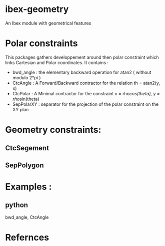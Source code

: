 # ibex-geometry
An Ibex module with geometrical features

# Polar constraints

This packages gathers developpement around then polar constraint which links Cartesian and Polar coordinates.
It contains :
 + bwd_angle : the elementary backward operation for atan2 ( without modulo 2*pi )
 + CtcAngle : A Forward/Backward contractor for the relation th = atan2(y, x)
 + CtcPolar : A Minimal contractor for the constraint x = rho*cos(theta), y   = rho*sin(theta)
 + SepPolarXY : separator for the projection of the polar constraint on the XY plan



# Geometry constraints:

## CtcSegement

## SepPolygon


# Examples :
## python
bwd_angle, CtcAngle


# Refernces
